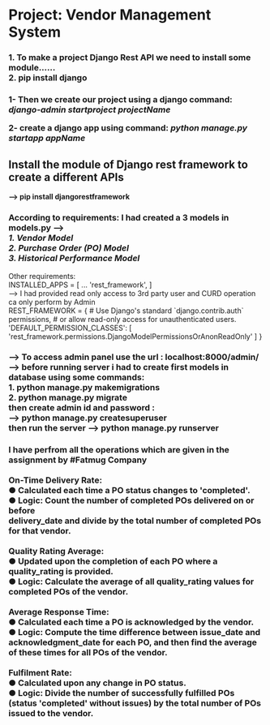 <h1>Project: Vendor Management System</h1>
<h3>
  1. To make a project Django Rest API we need to install some module......<br>
  2. pip install django
</h3>

<h3>
  1- Then we create our project using a django command: 
  <i>django-admin startproject projectName</i> <br>

  2- create a django app using command:
  <i>python manage.py startapp appName</i>
</h3>

<h2>
  Install the module of Django rest framework to create a different APIs
</h2>
<b>
  --> pip install djangorestframework
</b>
<h3>
  According to requirements: I had created a 3 models in models.py --> <br> <i>
    1. Vendor Model <br>
    2. Purchase Order (PO) Model <br>
    3. Historical Performance Model <br>
  </i>
</h3>

<p>
  Other requirements: <br>
  INSTALLED_APPS = [
    ...
    'rest_framework',
] <br>
  --> I had provided read only access to 3rd party user and CURD operation ca only perform by Admin <br>
  REST_FRAMEWORK = {
    # Use Django's standard `django.contrib.auth` permissions,
    # or allow read-only access for unauthenticated users. <br>
    'DEFAULT_PERMISSION_CLASSES': [
        'rest_framework.permissions.DjangoModelPermissionsOrAnonReadOnly'
    ]
}
</p>

<h3>
  --> To access admin panel use the url : localhost:8000/admin/
  --> before running server i had to create first models in database using some commands: <br>
      1. python manage.py makemigrations <br>
      2. python manage.py migrate <br>
  then create admin id and password : <br>
  --> python manage.py createsuperuser <br> then run the server --> python manage.py runserver
</h3>

<h3>
  I have perfrom all the operations which are given in the assignment by #Fatmug Company <br><br>
      On-Time Delivery Rate: <br>
    ● Calculated each time a PO status changes to 'completed'. <br>
    ● Logic: Count the number of completed POs delivered on or before <br>
    delivery_date and divide by the total number of completed POs for that vendor. <br><br>
    Quality Rating Average: <br>
    ● Updated upon the completion of each PO where a quality_rating is provided. <br>
    ● Logic: Calculate the average of all quality_rating values for completed POs of 
    the vendor. <br><br>
    Average Response Time: <br>
    ● Calculated each time a PO is acknowledged by the vendor. <br>
    ● Logic: Compute the time difference between issue_date and
    acknowledgment_date for each PO, and then find the average of these times
    for all POs of the vendor. <br><br>
    Fulfilment Rate: <br>
    ● Calculated upon any change in PO status. <br>
    ● Logic: Divide the number of successfully fulfilled POs (status 'completed'
    without issues) by the total number of POs issued to the vendor. <br>
</h3>











